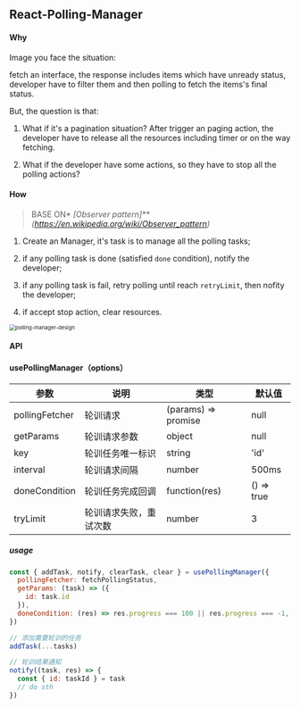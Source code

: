 ## React-Polling-Manager

#### Why

Image you face the situation:

fetch an interface, the response includes items which have unready status, developer have to filter them and then polling to fetch the items's final status.

But, the question is that:

1. What if it's a pagination situation? After trigger an paging action, the developer have to release all the resources including timer or on the way fetching.

2. What if the developer have some actions, so they have to stop all the polling actions?

#### How

> BASE ON* *[*Observer pattern*]**(*https://en.wikipedia.org/wiki/Observer_pattern*)*

1. Create an Manager, it's task is to manage all the polling tasks;

2. if any polling task is done (satisfied `done` condition), notify the developer;

3. if any polling task is fail, retry polling until reach `retryLimit`, then nofity the developer;

4. if accept stop action, clear resources.



<img src="https://tva1.sinaimg.cn/large/008i3skNly1gtqkjxyudqj60ce0djwez02.jpg" alt="polling-manager-design" style="zoom:67%;" />



#### API

#### usePollingManager（options）

| 参数           | 说明                   | 类型                | 默认值     |
| -------------- | ---------------------- | ------------------- | ---------- |
| pollingFetcher | 轮训请求               | (params) => promise | null       |
| getParams      | 轮训请求参数           | object              | null       |
| key            | 轮训任务唯一标识       | string              | 'id'       |
| interval       | 轮训请求间隔           | number              | 500ms      |
| doneCondition  | 轮训任务完成回调       | function(res)       | () => true |
| tryLimit       | 轮训请求失败，重试次数 | number              | 3          |

##### usage

```javascript
const { addTask, notify, clearTask, clear } = usePollingManager({
  pollingFetcher: fetchPollingStatus,
  getParams: (task) => ({
    id: task.id
  }),
  doneCondition: (res) => res.progress === 100 || res.progress === -1,
})

// 添加需要轮训的任务
addTask(...tasks)

// 轮训结果通知
notify((task, res) => {
  const { id: taskId } = task
  // do sth
})
```

